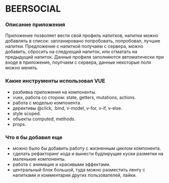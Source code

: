 # BEERSOCIAL

### Описание приложения
Приложение позволяет вести свой профиль напитков, напитки можно добавлять в список: запланировано попробовать, попробовал, лучшие напитки.
Предложение с напиткой получаем с сервера, можно добавить, сбросить на следующий напиток, или отматать на предыдущий напиток.
Данные профиля заполняются автоматически при входе в приложение, поулчаем с сервера, данные некоторые поля можно менять.

### Какие инструменты использовал VUE
- разбивка приложения на компоненты.
- vuex, работа со стором: state, getters, mutations, actions.
- работа с моделью компонента.
- дерективы @click, :bind, v-model, v-for, v-if, v-else.
- style scoped.
- объекты computed, methods.
- props.

### Что я бы добавил еще
- можно было бы добавить работу с жизненным циклом компонента.
- сделать рефакторинг кода и вынести будлирущие куски разметки на маленькие компоненты.
- работа с анимацие и красивыми эффектами.
- центральный блок большой, туда можно разместить ленту с напитками и комментарии других пользователей, лайки.
